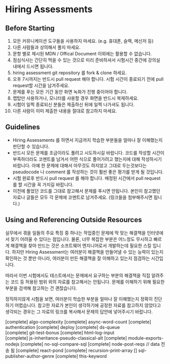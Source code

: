 # Hiring Assessments

## Before Starting

1. 모든 커뮤니케이션 도구들을 사용하지 마세요. (e.g. 휴대폰, 슬랙, 메신저 등)
2. 다른 사람들과 상의해서 풀지 마세요.
3. 문항 별로 제시된 MDN / Offical Document 이외에는 활용할 수 없습니다.
4. 점심식사는 간단히 먹을 수 있는 것으로 미리 준비하셔서 시험시간 중간에 강의실 내에서 드시면 됩니다.
5. hiring assessment git repository 를 fork & clone 하세요.
6. 오후 7시까지는 반드시 pull request 해야 합니다. 시험 시간이 종료되기 전에 pull request할 시간을 남겨주세요.
7. 문제를 푸는 모든 기간 동안 화면 녹화가 진행 중이어야 합니다.
8. 랩탑만 사용하거나, 모니터를 사용할 경우 화면을 반드시 복제하세요.
9. 시험이 일찍 종료되신 분들은 제출하신 뒤에 일찍 나가셔도 됩니다.
10. 다른 사람이 이미 제출한 내용을 절대로 참고하지 마세요.

## Guidelines

- Hiring Assessments 를 하면서 지금까지 학습한 부분들을 얼마나 잘 이해했는지 판단할 수 있습니다.
- 반드시 모든 문제를 조금이라도 풀려고 시도하시길 바랍니다. 코드를 작성할 시간이 부족하더라도 코멘트를 남겨서 어떤 식으로 풀어가려고 했는지에 대해 작성하시기 바랍니다. 아예 한 문제에 대해서 아무것도 하지않고 그대로 두는것보다는 pseudocode 나 comment 를 작성하는 것이 훨씬 좋은 평가를 받게 될 것입니다.
- 시험 완료후 반드시 pull request 를 해야 합니다. 배정된 시간에서 pull request 를 할 시간을 꼭 가지길 바랍니다.
- 이전에 풀었던 코드를 그대로 참고해서 문제를 푸시면 안됩니다. 본인이 참고했던 자료나 글들은 모두 각 문제에 코멘트로 남겨주세요. (링크들을 첨부해주시면 됩니다.)

## Using and Referencing Outside Resources

실무에서 겪을 일들의 주요 특징 중 하나는 작업중인 문제에 딱 맞는 해결책을 인터넷에서 찾기 어려울 수 있다는 점입니다. 물론, 너무 복잡한 부분은 어느정도 무시하고 빠르게 해결책을 찾아 만드는 것은 소프트웨어 엔지니어로서 개발하는데 필요한 스킬 입니다. 하지만 Hiring Assessment는 여러분이 해결책을 만들어낼 수 있는 능력이 있는지 확인하는 것 뿐만 아니라, 여러분이 만든 해결책을 잘 이해하고 있는지 점검하는 시간입니다.

따라서 이번 시험에서도 테스트에서는 문제에서 요구하는 부분의 해결책을 직접 알려주는 코드 등 허용된 범위 외의 자료를 참고해서는 안됩니다. 문제를 이해하기 위해 필요한 부분을 검색해 참고하는 건 괜찮습니다.

정직하지않게 시험을 보면, 여러분이 학습한 부분을 얼마나 잘 이해했는지 정확히 진단하기 어렵습니다. 참고한 자료가 본인이 생각하기에 공정한 자료를 참고하지 않았다고 생각되는 경우는 그 자료의 링크를 복사해서 문제의 답안에 넣어주시기 바랍니다.


[complete] algo-complexity
[complete] async-word-count
[complete] authentication
[complete] deploy
[complete] ds-queue   
[complete] git-test-bonus
[complete] html-log-input  
[complete] js-inheritance-pseudo-classical-alt
[complete] module-exports-nodejs
[complete] no-sql-compare-sql
[complete] node-post-reqs  // data 전송 됨
[complete] react-pond
[complete] recursion-print-array
[] sql-publisher-author-genre 
[complete] this-keyword
